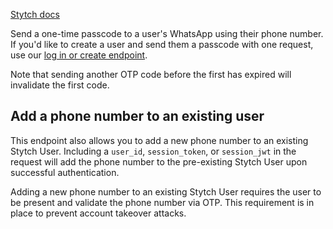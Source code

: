 [Stytch docs](https://stytch.com/docs/api/whatsapp-send)

Send a one-time passcode to a user's WhatsApp using their phone number. If you'd like to create a user and send them a passcode with one request, use our [log in or create endpoint](https://stytch.com/docs/api/whatsapp-login-or-create).

Note that sending another OTP code before the first has expired will invalidate the first code.

## Add a phone number to an existing user

This endpoint also allows you to add a new phone number to an existing Stytch User. Including a `user_id`, `session_token`, or `session_jwt` in the request will add the phone number to the pre-existing Stytch User upon successful authentication.

Adding a new phone number to an existing Stytch User requires the user to be present and validate the phone number via OTP. This requirement is in place to prevent account takeover attacks.
